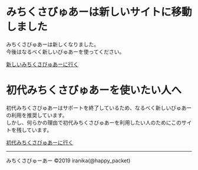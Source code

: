 # みちくさびゅあーは新しいサイトに移動しました

みちくさびゅあーは新しくなりました。  
今後はなるべく新しいびゅあーを使ってください。  

[新しいみちくさびゅあーに行く](https://movue.iranika.info)


# 初代みちくさびゅあーを使いたい人へ

初代みちくさびゅあーはサポートを終了しているため、なるべく新しいびゅあーの利用を推奨しています。  
しかし、何らかの理由で初代みちくさびゅあーを利用したい人のためにこのサイトを残しています。  

[初代みちくさびゅあーに行く](./viewer.html)


----
みちくさびゅーあー ©2019 iranika(@happy_packet)
